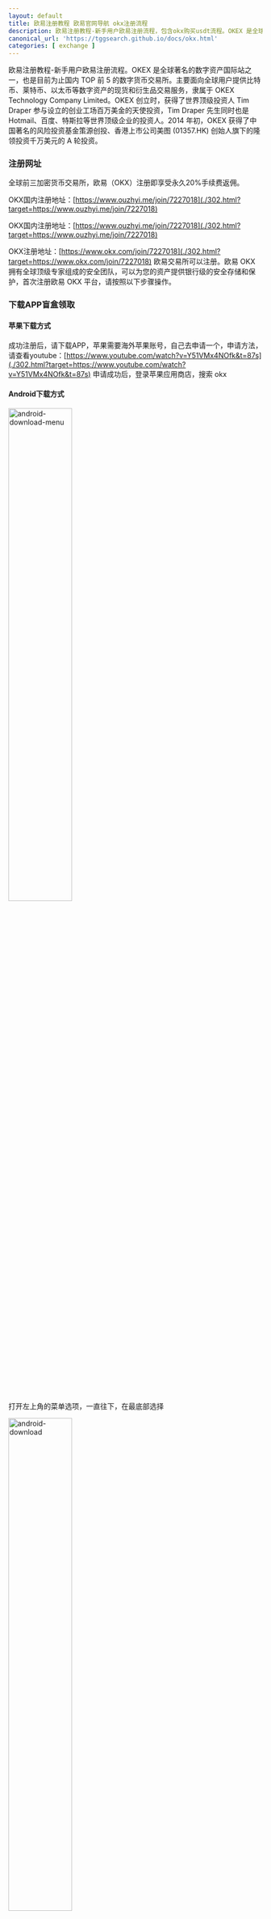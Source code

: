 ```yaml
---
layout: default
title: 欧易注册教程 欧易官网导航 okx注册流程
description: 欧易注册教程-新手用户欧易注册流程，包含okx购买usdt流程。OKEX 是全球著名的数字资产国际站之一，也是目前为止国内 TOP 前 5 的数字货币交易所，想通过 OKX 购买 USDT 的方法，想通过人民币购买 BTC 比特币的教程
canonical_url: 'https://tggsearch.github.io/docs/okx.html'
categories: [ exchange ]
---
```

欧易注册教程-新手用户欧易注册流程。OKEX 是全球著名的数字资产国际站之一，也是目前为止国内 TOP 前 5 的数字货币交易所。主要面向全球用户提供比特币、莱特币、以太币等数字资产的现货和衍生品交易服务，隶属于 OKEX Technology Company Limited。OKEX 创立时，获得了世界顶级投资人 Tim Draper 参与设立的创业工场百万美金的天使投资，Tim Draper 先生同时也是 Hotmail、百度、特斯拉等世界顶级企业的投资人。2014 年初，OKEX 获得了中国著名的风险投资基金策源创投、香港上市公司美图 (01357.HK) 创始人旗下的隆领投资千万美元的 A 轮投资。
### 注册网址
全球前三加密货币交易所，欧易（OKX）注册即享受永久20%手续费返佣。

OKX国内注册地址：[https://www.ouzhyi.me/join/7227018](./302.html?target=https://www.ouzhyi.me/join/7227018)

OKX国内注册地址：[https://www.ouzhyi.me/join/7227018](./302.html?target=https://www.ouzhyi.me/join/7227018)

OKX注册地址：[https://www.okx.com/join/7227018](./302.html?target=https://www.okx.com/join/7227018)
欧易交易所可以注册。欧易 OKX 拥有全球顶级专家组成的安全团队，可以为您的资产提供银行级的安全存储和保护，首次注册欧易 OKX 平台，请按照以下步骤操作。
### 下载APP盲盒领取
#### 苹果下载方式
成功注册后，请下载APP，苹果需要海外苹果账号，自己去申请一个，申请方法，请查看youtube：[https://www.youtube.com/watch?v=Y51VMx4NOfk&t=87s](./302.html?target=https://www.youtube.com/watch?v=Y51VMx4NOfk&t=87s)
申请成功后，登录苹果应用商店，搜索 okx
#### Android下载方式
<img alt="android-download-menu" src="https://cdn.jsdelivr.net/gh/tggsearch/tggsearch.github.io/assets/img/okx-android-menu.png" width="50%" onerror="this.onerror=null;this.src='/assets/img/okx-android-menu.png'">

打开左上角的菜单选项，一直往下，在最底部选择

<img alt="android-download" src="https://cdn.jsdelivr.net/gh/tggsearch/tggsearch.github.io/assets/img/okx-android-download.png" width="50%" onerror="this.onerror=null;this.src='/assets/img/okx-android-download.png'">

页面就会自动跳转到下载APP的页面
### 打开APP领取盲盒
打开APP后，在左上角菜单里面，找到邀请好友，里面就有你的盲盒，或者打开APP也会提醒你。能领取几美金BTC，如果你入金将会获得更多奖励。
### C2C购买USDT获得双倍奖励
在APP首页，有一个我要买币，选择C2C，或者快捷买币，大家不用买多，只买10元人民币就行。
<img alt="c2c-buy" src="https://cdn.jsdelivr.net/gh/tggsearch/tggsearch.github.io/assets/img/c2c-buy.png" width="50%" onerror="this.onerror=null;this.src='/assets/img/c2c-buy.png'">

接下来就会找到与你交易的人，新手交易快捷买币，到时候会在右上角有消息提醒，再进行交易进行了，大家可以放心购买，欧易会做担保。
充值成功后，又可以领取盲盒奖励，并且奖励翻倍。
### 怎么转账交易
<img alt="c2c-transfer" src="https://cdn.jsdelivr.net/gh/tggsearch/tggsearch.github.io/assets/img/okx-transfer.webp" width="80%" onerror="this.onerror=null;this.src='/assets/img/okx-transfer.webp'">

点击最下面的资产按钮，然后选择提币，接下来选择你盲盒领取到的币种，一般是 BTC和ETH，然后选择内部转账（免费）
### 欧易钱包切换
<img alt="packet" src="https://cdn.jsdelivr.net/gh/tggsearch/tggsearch.github.io/assets/img/okx-packet.png" width="80%" onerror="this.onerror=null;this.src='/assets/img/okx-packet.png'">

切换成功后就行了
需要撸空投的话，点击里面的发现，在发现里面输入相应的空投网址，按照空投步骤进行操作就可以了，这里也有教程 [探秘空投，什么是空投，撸空投是什么意思，应该如何去撸空投](./airdrop.html)
### 邀请赚钱
如果我也想邀请别人来注册，领取盲盒怎么弄？
在okx的 app 中点击选择左上角菜单，然后选择邀请好友
邀请成功后，你和好友都有盲盒，好友入金你们都会获得双倍收益，好友交易你更是可以获得返佣。
<img alt="invite" src="https://cdn.jsdelivr.net/gh/tggsearch/tggsearch.github.io/assets/img/okx-inivite.webp" width="80%" onerror="this.onerror=null;this.src='/assets/img/okx-inivite.webp'">

具体流程查看以上截图

[OKX 以及其他教程](/okx.html)